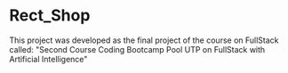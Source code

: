# Rect_Shop
This project was developed as the final project of the course on FullStack called: "Second Course Coding Bootcamp Pool UTP on FullStack with Artificial Intelligence"

